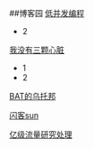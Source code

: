 ##博客园
[低并发编程](https://www.cnblogs.com/flashsun/)  
- 2


[我没有三颗心脏](https://www.cnblogs.com/wmyskxz/)  
- 1
- 2

[BAT的乌托邦](https://www.cnblogs.com/yourbatman/)  


[闪客sun](https://www.cnblogs.com/flashsun/)  

[亿级流量研究处理](https://www.cnblogs.com/Courage129/)  